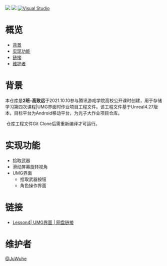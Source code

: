 [![](https://img.shields.io/badge/Author-Insyent-green)](https://insyent.today)	[![](https://img.shields.io/badge/powered%20by-Unreal-blue)](https://github.com/EpicGames/UnrealEngine)	 [![Visual Studio](https://img.shields.io/badge/--6C33AF?logo=visual%20studio)](https://visualstudio.microsoft.com/)

# 概览

- [背景](#背景)
- [实现功能](#实现功能)
- [链接](#网盘链接)
- [维护者](#维护者)

# 背景

​		本仓库是**2班-高致远**于2021.10.10参与腾讯游戏学院高校公开课时创建，用于存储学习第四次课程|UMG界面时作业项目工程文件。该工程文件基于Unreal4.27版本，目标平台为Android移动平台，为光子大作业项目仓库。

​		仓库工程文件Git Clone后需重新编译才可运行。

# 实现功能

- 拾取武器
- 滑动屏幕旋转视角
- UMG界面
  - 拾取武器按钮
  - 角色操作界面

# 链接

- [Lesson4| UMG界面 | 网盘链接](https://share.weiyun.com/ARsph86I)

# 维护者

[@JuWuhe](https://github.com/JuWuhe)